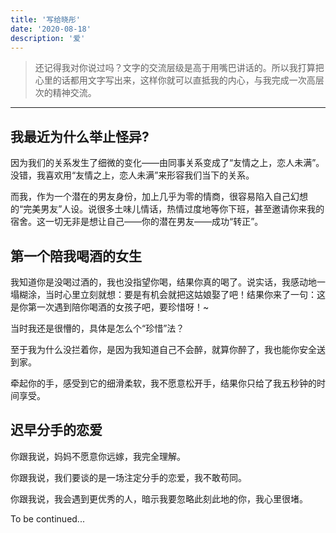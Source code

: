 ```yaml
---
title: '写给晓彤'
date: '2020-08-18'
description: '爱'
---
```


> 还记得我对你说过吗？文字的交流层级是高于用嘴巴讲话的。所以我打算把心里的话都用文字写出来，这样你就可以直抵我的内心，与我完成一次高层次的精神交流。

------

## 我最近为什么举止怪异?

因为我们的关系发生了细微的变化——由同事关系变成了“友情之上，恋人未满”。没错，我喜欢用“友情之上，恋人未满”来形容我们当下的关系。

而我，作为一个潜在的男友身份，加上几乎为零的情商，很容易陷入自己幻想的“完美男友”人设。说很多土味儿情话，热情过度地等你下班，甚至邀请你来我的宿舍。这一切无非是想让自己——你的潜在男友——成功“转正”。

## 第一个陪我喝酒的女生

我知道你是没喝过酒的，我也没指望你喝，结果你真的喝了。说实话，我感动地一塌糊涂，当时心里立刻就想：要是有机会就把这姑娘娶了吧！结果你来了一句：这是你第一次遇到陪你喝酒的女孩子吧，要珍惜呀！~

当时我还是很懵的，具体是怎么个“珍惜”法？

至于我为什么没拦着你，是因为我知道自己不会醉，就算你醉了，我也能你安全送到家。

牵起你的手，感受到它的细滑柔软，我不愿意松开手，结果你只给了我五秒钟的时间享受。

## 迟早分手的恋爱

你跟我说，妈妈不愿意你远嫁，我完全理解。

你跟我说，我们要谈的是一场注定分手的恋爱，我不敢苟同。

你跟我说，我会遇到更优秀的人，暗示我要忽略此刻此地的你，我心里很堵。

To be continued...

​	



